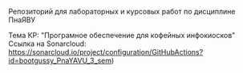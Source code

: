 Репозиторий для лабораторных и курсовых работ по дисциплине ПнаЯВУ

Тема КР: "Програмное обеспечение для кофейных инфокиосков"
Ссылка на Sonarcloud: https://sonarcloud.io/project/configuration/GitHubActions?id=bootgussy_PnaYAVU_3_sem)
